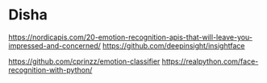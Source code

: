# Disha
https://nordicapis.com/20-emotion-recognition-apis-that-will-leave-you-impressed-and-concerned/
https://github.com/deepinsight/insightface

https://github.com/cprinzz/emotion-classifier
https://realpython.com/face-recognition-with-python/
